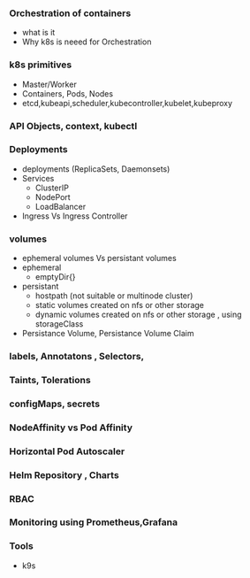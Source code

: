 ### Orchestration of containers 
* what is it 
* Why k8s is neeed for Orchestration

### k8s primitives
* Master/Worker
* Containers, Pods, Nodes
* etcd,kubeapi,scheduler,kubecontroller,kubelet,kubeproxy

### API Objects, context, kubectl 

### Deployments
* deployments (ReplicaSets, Daemonsets)
* Services
    + ClusterIP
    + NodePort
    + LoadBalancer
* Ingress Vs Ingress Controller

### volumes
- ephemeral volumes Vs persistant volumes
- ephemeral
    - emptyDir{} 
- persistant
    - hostpath (not suitable or multinode cluster)
    - static volumes created on nfs or other storage 
    - dynamic volumes created on nfs or other storage , using storageClass 
- Persistance Volume, Persistance Volume Claim

### labels, Annotatons , Selectors,
### Taints, Tolerations

### configMaps, secrets

### NodeAffinity vs Pod Affinity 

### Horizontal Pod Autoscaler

### Helm Repository , Charts 

### RBAC

### Monitoring using Prometheus,Grafana 

### Tools 
- k9s